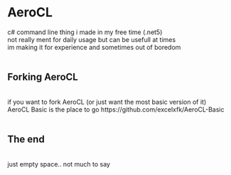 # AeroCL
c# command line thing i made in my free time (.net5)
<br />
not really ment for daily usage but can be usefull at times <br />
im making it for experience and sometimes out of boredom <br />
<br />

## Forking AeroCL
<br />
  if you want to fork AeroCL (or just want the most basic version of it) <br />
  AeroCL Basic is the place to go https://github.com/excelxfk/AeroCL-Basic <br />
  <br />

## The end
<br />
just empty space.. not much to say <br />

